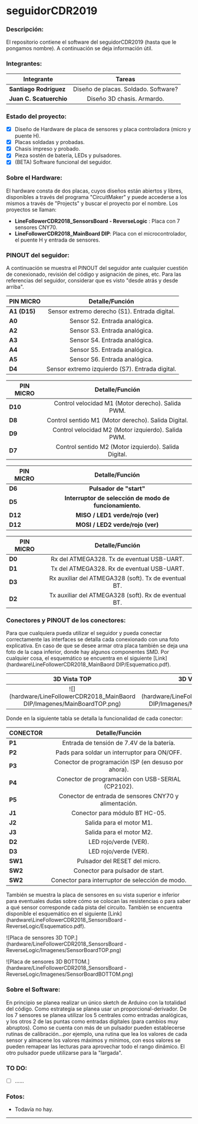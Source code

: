 # seguidorCDR2019

### Descripción:

El repositorio contiene el software del seguidorCDR2019 (hasta que le pongamos nombre). A continuación se deja información útil.

### Integrantes:

| Integrante             | Tareas           			  		           |
| -----------------------|:---------------------------------------:|
| **Santiago Rodríguez** | Diseño de placas. Soldado. Software?    |
| **Juan C. Scatuerchio**| Diseño 3D chasis. Armardo.              |

### Estado del proyecto:
- [x] Diseño de Hardware de placa de sensores y placa controladora (micro y puente H).
- [x] Placas soldadas y probadas.
- [x] Chasis impreso y probado.
- [x] Pieza sostén de batería, LEDs y pulsadores.
- [x] (BETA) Software funcional del seguidor.

### Sobre el Hardware:
El hardware consta de dos placas, cuyos diseños están abiertos y libres, disponibles a través del programa "CircuitMaker" y puede accederse a los mismos a través de "Projects" y buscar el proyecto por el nombre. Los proyectos se llaman:
 - **LineFollowerCDR2018_SensorsBoard - ReverseLogic** : Placa con 7 sensores CNY70.
 - **LineFollowerCDR2018_MainBoard DIP**: Placa con el microcontrolador, el puente H y entrada de sensores.

### PINOUT del seguidor:
A continuación se muestra el PINOUT del seguidor ante cualquier cuestión de conexionado, revisión del código y asignación de pines, etc. Para las referencias del seguidor, considerar que es visto "desde atrás y desde arriba".

| PIN MICRO              | Detalle/Función   			  		             |
| -----------------------|:-------------------------------------------------:|
| **A1 (D15)**           | Sensor extremo derecho (S1). Entrada digital.     |
| **A0**                 | Sensor S2. Entrada analógica.                     |
| **A2**                 | Sensor S3. Entrada analógica.                     |
| **A3**                 | Sensor S4. Entrada analógica.                     |
| **A4**                 | Sensor S5. Entrada analógica.                     |
| **A5**                 | Sensor S6. Entrada analógica.                     |
| **D4**                 | Sensor extremo izquierdo (S7). Entrada digital.   |

| PIN MICRO |                    Detalle/Función                    |
| --------- | :---------------------------------------------------: |
| **D10**   |   Control velocidad M1 (Motor derecho). Salida PWM.   |
| **D8**    |  Control sentido M1 (Motor derecho). Salida Digital.  |
| **D9**    |  Control velocidad M2 (Motor izquierdo). Salida PWM.  |
| **D7**    | Control sentido M2 (Motor izquierdo). Salida Digital. |

| PIN MICRO |                     Detalle/Función                     |
| --------- | :-----------------------------------------------------: |
| **D6**    |                 **Pulsador de "start"**                 |
| **D5**    | **Interruptor de selección de modo de funcionamiento.** |
| **D12**   |            **MISO / LED1 verde/rojo (ver)**             |
| **D12**   |            **MOSI / LED2 verde/rojo (ver)**             |

| PIN MICRO |                   Detalle/Función                    |
| --------- | :--------------------------------------------------: |
| **D0**    |      Rx del ATMEGA328. Tx de eventual USB-UART.      |
| **D1**    |      Tx del ATMEGA328. Rx de eventual USB-UART.      |
| **D3**    | Rx auxiliar del ATMEGA328 (soft). Tx de eventual BT. |
| **D2**    | Tx auxiliar del ATMEGA328 (soft). Rx de eventual BT. |

### Conectores y PINOUT de los conectores:
Para que cualquiera pueda utilizar el seguidor y pueda conectar correctamente las interfaces se detalla cada conexionado con una foto explicativa. En caso de que se desee armar otra placa también se deja una foto de la capa inferior, donde hay algunos componentes SMD. Por cualquier cosa, el esquemático se encuentra en el siguiente [Link](hardware\LineFollowerCDR2018_MainBaord DIP/Esquematico.pdf).

3D Vista TOP             | 3D Vista BOTTOM 
:-------------------------:|:-------------------------:
![](hardware/LineFollowerCDR2018_MainBaord DIP/Imagenes/MainBoardTOP.png) |  ![](hardware/LineFollowerCDR2018_MainBaord DIP/Imagenes/MainBoardBOTTOM.png)


Donde en la siguiente tabla se detalla la funcionalidad de cada conector:

| CONECTOR               | Detalle/Función   			  		                |
| -----------------------|:----------------------------------------------------:|
| **P1**                 | Entrada de tensión de 7.4V de la batería.			|
| **P2**                 | Pads para soldar un interruptor para ON/OFF.			|
| **P3**                 | Conector de programación ISP (en desuso por ahora).  |
| **P4**                 | Conector de programación con USB-SERIAL (CP2102).    |
| **P5**                 | Conector de entrada de sensores CNY70 y alimentación.|
| **J1**                 | Conector para módulo BT HC-05.					    |
| **J2**                 | Salida para el motor M1.								|
| **J3**                 | Salida para el motor M2.								|
| **D2**                 | LED rojo/verde (VER).								|
| **D3**                 | LED rojo/verde (VER).								|
| **SW1**                | Pulsador del RESET del micro.						|
| **SW2**                | Conector para pulsador de start.						|
| **SW2**                | Conector para interruptor de selección de modo.   	|

También se muestra la placa de sensores en su vista superior e inferior para eventuales dudas sobre cómo se colocan las resistencias o para saber a qué sensor corresponde cada pista del circuito. También se encuentra disponible el esquemático en el siguiente [Link](hardware\LineFollowerCDR2018_SensorsBoard - ReverseLogic/Esquematico.pdf).

![Placa de sensores 3D TOP.](hardware/LineFollowerCDR2018_SensorsBoard - ReverseLogic/Imagenes/SensorBoardTOP.png)

![Placa de sensores 3D BOTTOM.](hardware/LineFollowerCDR2018_SensorsBoard - ReverseLogic/Imagenes/SensorBoardBOTTOM.png)

### Sobre el Software:
En principio se planea realizar un único sketch de Arduino con la totalidad del código. Como estrategia se planea usar un proporcional-derivador. De los 7 sensores se planea utilizar los 5 centrales como entradas analógicas, y los otros 2 de las puntas como entradas digitales (para cambios muy abruptos). Como se cuenta con más de un pulsador pueden establecerse rutinas de calibración...por ejemplo, una rutina que lea los valores de cada sensor y almacene los valores máximos y mínimos, con esos valores se pueden remapear las lecturas para aprovechar todo el rango dinámico. El otro pulsador puede utilizarse para la "largada".

### TO DO:

- [ ] ......

### Fotos:
- Todavía no hay.

* * *
